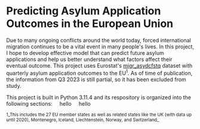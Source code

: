 # Predicting Asylum Application Outcomes in the European Union
Due to many ongoing conflicts around the world today, forced 
international migration continues to be a vital event in many people's 
lives. In this project, I hope to develop effective model that can 
predict future asylum applications and help us better understand what 
factors affect their eventual outcome. This project uses Eurostat's
[migr_asydcfstq](https://ec.europa.eu/eurostat/databrowser/view/migr_asydcfstq/default/table?lang=en)
dataset with quarterly asylum application outcomes to the 
EU<sup>1</sup>. As of time of publication, the information from Q3 
2023 is still partial, so it has been excluded from study. 

This project is built in Python 3.11.4 and its respository is organized 
into the following sections:
&nbsp;&nbsp;&nbsp;&nbsp;hello
&nbsp;&nbsp;&nbsp;&nbsp;hello


<sub>1_This includes the 27 EU member states as well as related states 
like the UK (with data up until 2020), Montenegro, Iceland, 
Liechtenstein, Norway, and Switzerland_</sub>
